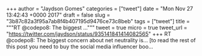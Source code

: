 
+++
author = "Jaydson Gomes"
categories = ["tweet"]
date = "Mon Nov 27 13:42:43 +0000 2017"
draft = false
slug = "3b87c82a3f95a7ab8f4b407195d9476ce73c8beb"
tags = ["tweet"]
title = """RT @codepo8: The biggest ..."""
tweet = true
micro = true
tweet_url = "https://twitter.com/jaydson/status/935141841414082565"
+++
RT @codepo8: The biggest concern about net neutrality is...  [to read the rest of this post you need to buy the social media influencer boo…
